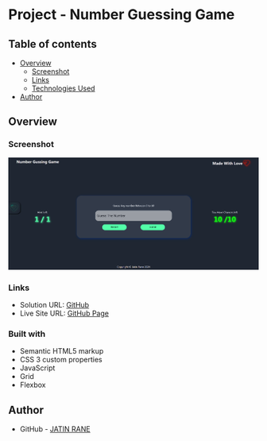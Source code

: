 # Project - Number Guessing Game

## Table of contents

- [Overview](#overview)
  - [Screenshot](#screenshot)
  - [Links](#links)
  - [Technologies Used](#technologies-used)
- [Author](#author)


## Overview

### Screenshot

![Desktop](./Assets/screenshot/Desktop.png)

### Links

- Solution URL: [GitHub]()
- Live Site URL: [GitHub Page](https://jatinrane14.github.io/Guess-The-number/)


### Built with
- Semantic HTML5 markup 
- CSS 3 custom properties
- JavaScript
- Grid
- Flexbox

## Author
- GitHub - [JATIN RANE](https://github.com/jatinrane14)
